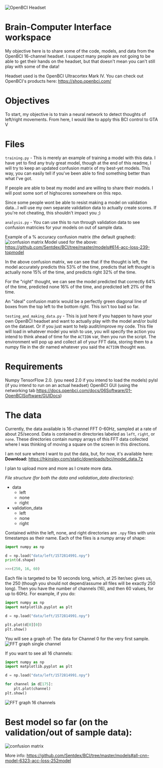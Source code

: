 ![OpenBCI Headset](https://pythonprogramming.net/static/images/bci/openbciheadset.png)

# Brain-Computer Interface workspace

My objective here is to share some of the code, models, and data from the OpenBCI 16-channel headset. I suspect many people are not going to be able to get their hands on the headset, but that doesn't mean you can't still play with some of the data!

Headset used is the OpenBCI Ultracortex Mark IV. You can check out OpenBCI's products here: https://shop.openbci.com/


# Objectives

To start, my objective is to train a neural network to detect thoughts of left/right movements. From here, I would like to apply this BCI control to GTA V 


# Files
`training.py` - This is merely an example of training a model with this data. I have yet to find any truly great model, though at the end of this readme, I will try to keep an updated confusion matrix of my best-yet models. This way, you can easily tell if you've been able to find something better than what I've got. 

If people are able to beat my model and are willing to share their models. I will post some sort of highscores somewhere on this repo.

Since some people wont be able to resist making a model on validation data...I will use my own separate validation data to actually create scores. If you're not cheating, this shouldn't impact you ;)


`analysis.py` - You can use this to run through validation data to see confusion matricies for your models on out of sample data.

Example of a % accuracy confusion matrix (the default graphed):
![confusion matrix](https://pythonprogramming.net/static/images/bci/model_conf_matrix.png)
Model used for the above: https://github.com/Sentdex/BCI/tree/master/models#614-acc-loss-239-topmodel

In the above confusion matrix, we can see that if the thought is left, the model accurately predicts this 53% of the time, predicts that left thought is actually none 15% of the time, and predicts right 32% of the time. 

For the "right" thought, we can see the model predicted that correctly 64% of the time, predicted none 16% of the time, and predicted left 21% of the time.

An "ideal" confusion matrix would be a perfectly green diagonal line of boxes from the top left to the bottom right. This isn't too bad so far. 


`testing_and_making_data.py` - This is just here if you happen to have your own OpenBCI headset and want to actually play with the model and/or build on the dataset. Or if you just want to help audit/improve my code. This file will load in whatever model you wish to use, you will specify the action you intend to think ahead of time for the `ACTION` var, then you run the script. The environment will pop up and collect all of your FFT data, storing them to a numpy file in the dir named whatever you said the `ACTION` thought was.


# Requirements
Numpy
TensorFlow 2.0. (you need 2.0 if you intend to load the models)
pylsl (if you intend to run on an actual headset)
OpenBCI GUI (using the networking tab https://docs.openbci.com/docs/06Software/01-OpenBCISoftware/GUIDocs)



# The data

Currently, the data available is 16-channel FFT 0-60Hz, sampled at a rate of about 25/second. Data is contained in directories labeled as `left`, `right`, or `none`. These directories contain numpy arrays of this FFT data collected where I was thinking of moving a square on the screen in this directions. 

I am not sure where I want to put the data, but, for now, it's available here: 
<strong>Download:</strong> https://hkinsley.com/static/downloads/bci/model_data.7z

I plan to upload more and more as I create more data.

*File structure (for both the data and validation_data directories)*: 
<ul>
	<li>data
		<ul>
			<li>left</li>
			<li>none</li>
			<li>right</li>
		</ul>
	</li>
	<li>validation_data
		<ul>
			<li>left</li>
			<li>none</li>
			<li>right</li>
		</ul>
	</li>
</ul>
 
Contained within the left, none, and right directories are `.npy` files with unix timestamps as their name. Each of the files is a numpy array of shape: 
```py
import numpy as np

d = np.load("data/left/1572814991.npy")
print(d.shape)

>>>(250, 16, 60)
```

Each file is targeted to be 10 seconds long, which, at 25 iter/sec gives us, the 250 (though you should not depend/assume all files will be exactly 250 long). Then you have the number of channels (16), and then 60 values, for up to 60Hz. For example, if you do: 

```py
import numpy as np
import matplotlib.pyplot as plt

d = np.load("data/left/1572814991.npy")

plt.plot(d[0][0])
plt.show()
```

You will see a graph of: The data for Channel 0 for the very first sample.
![FFT graph single channel](https://pythonprogramming.net/static/images/bci/fft-single-channel.png)

If you want to see all 16 channels:
```py
import numpy as np
import matplotlib.pyplot as plt

d = np.load("data/left/1572814991.npy")

for channel in d[175]:
    plt.plot(channel)
plt.show()
```
![FFT graph 16 channels](https://pythonprogramming.net/static/images/bci/fft-16-channels.png)


# Best model so far (on the validation/out of sample data):
![confusion matrix](https://pythonprogramming.net/static/images/bci/clipping-model.png)

More info: https://github.com/Sentdex/BCI/tree/master/models#all-cnn-model-6323-acc-loss-252model



